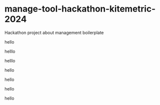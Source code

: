 # manage-tool-hackathon-kitemetric-2024

Hackathon project about management boilerplate

hello

helllo

helllo

hello

hello

hello

hello
